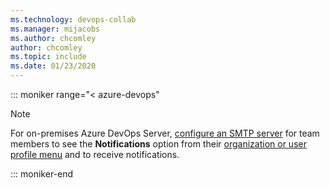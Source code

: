 ```yaml
---
ms.technology: devops-collab
ms.manager: mijacobs
ms.author: chcomley
author: chcomley
ms.topic: include
ms.date: 01/23/2020
---
```


::: moniker range="< azure-devops"

> [!NOTE]
> For on-premises Azure DevOps Server, [configure an SMTP server](/azure/devops/server/admin/setup-customize-alerts) for team members to see the **Notifications** option from their [organization or user profile menu](../navigating-the-ui.md) and to receive notifications.

::: moniker-end

